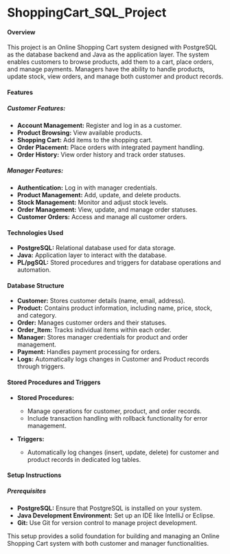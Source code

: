 # ShoppingCart_SQL_Project

#### Overview
This project is an Online Shopping Cart system designed with PostgreSQL as the database backend and Java as the application layer. The system enables customers to browse products, add them to a cart, place orders, and manage payments. Managers have the ability to handle products, update stock, view orders, and manage both customer and product records.

#### Features

##### Customer Features:
- **Account Management:** Register and log in as a customer.
- **Product Browsing:** View available products.
- **Shopping Cart:** Add items to the shopping cart.
- **Order Placement:** Place orders with integrated payment handling.
- **Order History:** View order history and track order statuses.

##### Manager Features:
- **Authentication:** Log in with manager credentials.
- **Product Management:** Add, update, and delete products.
- **Stock Management:** Monitor and adjust stock levels.
- **Order Management:** View, update, and manage order statuses.
- **Customer Orders:** Access and manage all customer orders.

#### Technologies Used
- **PostgreSQL:** Relational database used for data storage.
- **Java:** Application layer to interact with the database.
- **PL/pgSQL:** Stored procedures and triggers for database operations and automation.

#### Database Structure
- **Customer:** Stores customer details (name, email, address).
- **Product:** Contains product information, including name, price, stock, and category.
- **Order:** Manages customer orders and their statuses.
- **Order_Item:** Tracks individual items within each order.
- **Manager:** Stores manager credentials for product and order management.
- **Payment:** Handles payment processing for orders.
- **Logs:** Automatically logs changes in Customer and Product records through triggers.

#### Stored Procedures and Triggers
- **Stored Procedures:** 
  - Manage operations for customer, product, and order records.
  - Include transaction handling with rollback functionality for error management.
  
- **Triggers:** 
  - Automatically log changes (insert, update, delete) for customer and product records in dedicated log tables.

#### Setup Instructions

##### Prerequisites
- **PostgreSQL:** Ensure that PostgreSQL is installed on your system.
- **Java Development Environment:** Set up an IDE like IntelliJ or Eclipse.
- **Git:** Use Git for version control to manage project development.

This setup provides a solid foundation for building and managing an Online Shopping Cart system with both customer and manager functionalities.
